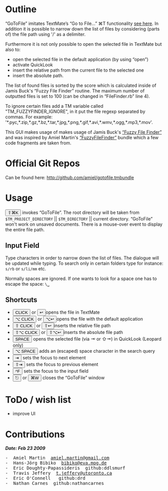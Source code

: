 # Outline #

“GoToFile” imitates TextMate’s “Go to File…” ⌘T functionality [see here](http://manual.macromates.com/en/working_with_multiple_files#moving_between_files_with_grace). In addition it is possible to narrow down the list of files by considering (parts of) the file path using '/' as a delimiter. 

Furthermore it is not only possible to open the selected file in TextMate but also to:

* open the selected file in the default application (by using “open”)
* activate QuickLook
* insert the relative path from the current file to the selected one
* insert the absolute path.

The list of found files is sorted by the score which is calculated inside of Jamis Buck's “Fuzzy File Finder” routine. The maximum number of outputted files is set to 100 (can be changed in “FileFinder.rb” line 4).

To ignore certain files add a TM variable called "TM\_FUZZYFINDER\_IGNORE", in it put the file regexp separated by commas. For example: '\*.pyc,\*.zip,\*.gz,\*.bz,\*.tar,\*.jpg,\*.png,\*.gif,\*.avi,\*.wmv,\*.ogg,\*.mp3,\*.mov'.

This GUI makes usage of makes usage of Jamis Buck's [“Fuzzy File Finder”](http://github.com/jamis/fuzzy_file_finder) and was inspired by Amiel Martin's [“FuzzyFileFinder”](http://github.com/amiel/gotofile.tmbundle/tree/amiels_original) bundle which a few code fragments are taken from.

# Official Git Repos #

Can be found here: http://github.com/amiel/gotofile.tmbundle


# Usage #

<button>⇧⌘K</button> invokes “GoToFile”. The root directory will be taken from `$TM_PROJECT_DIRECTORY` || `$TM_DIRECTORY` || current directory. “GoToFile” won't work on unsaved documents. There is a mouse-over event to display the entire file path.


## Input Field ##

Type characters in order to narrow down the list of files. The dialogue will be updated while typing. To search only in certain folders type for instance: `s/rb` or `s/li/mm` etc.

Normally spaces are ignored. If one wants to look for a space one has to escape the space: `\␣`

## Shortcuts ##

* <button>CLICK</button> or <button>&#x21A9;</button>opens the file in TextMate
* <button>⌥ CLICK</button> or <button>⌥&#x21A9;</button>opens the file with the default application
* <button>⇧ CLICK</button> or <button>⇧&#x21A9;</button>inserts the relative file path
* <button>⇧⌥ CLICK</button> or <button>⇧⌥&#x21A9;</button>inserts the absolute file path
* <button>SPACE</button> opens the selected file (via ⇥ or ⇧⇥) in QuickLook (Leopard only)
* <button>⌥ SPACE</button> adds an (escaped) space character in the search query
* <button>⇥</button> sets the focus to next element
* <button>⇧⇥</button> sets the focus to previous element
* <button>^F</button> sets the focus to the input field
* <button>⎋</button> or <button>⌘W</button> closes the “GoToFile” window

# ToDo / wish list #

* improve UI

# Contributions #

***Date: Feb 23 2009***

<pre>
-  Amiel Martin&nbsp;&nbsp;<a href="mailto:amiel.martin@gmail.com">amiel.martin@gmail.com</a>
-  Hans-Jörg Bibiko&nbsp;&nbsp;<a href="mailto:bibiko@eva.mpg.de">bibiko@eva.mpg.de</a>
-  Eric Doughty-Papassideris&nbsp;&nbsp;github:ddlsmurf
-  Travis Jeffery&nbsp;&nbsp;<a href="mailto:t.jeffery@utoronto.ca">t.jeffery@utoronto.ca</a>
-  Eric O'Connell &nbsp;&nbsp;github:drd
-  Nathan Carnes&nbsp;&nbsp;github:nathancarnes
</pre>
